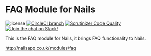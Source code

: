# FAQ Module for Nails

![license](https://img.shields.io/badge/license-MIT-green.svg)
[![CircleCI branch](https://img.shields.io/circleci/project/github/nails/module-faq.svg)](https://circleci.com/gh/nails/module-faq)
[![Scrutinizer Code Quality](https://scrutinizer-ci.com/g/nails/module-faq/badges/quality-score.png)](https://scrutinizer-ci.com/g/nails/module-faq)
[![Join the chat on Slack!](https://now-examples-slackin-rayibnpwqe.now.sh/badge.svg)](https://nails-app.slack.com/shared_invite/MTg1NDcyNjI0ODcxLTE0OTUwMzA1NTYtYTZhZjc5YjExMQ)

This is the FAQ module for Nails, it brings FAQ functionality to Nails.

http://nailsapp.co.uk/modules/faq